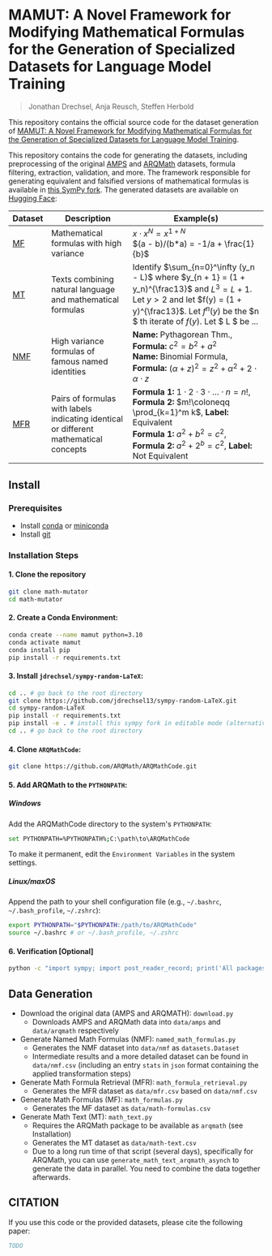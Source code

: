 # MAMUT: A Novel Framework for Modifying Mathematical Formulas for the Generation of Specialized Datasets for Language Model Training
> Jonathan Drechsel, Anja Reusch, Steffen Herbold

This repository contains the official source code for the dataset generation of [MAMUT: A Novel Framework for Modifying Mathematical Formulas for the Generation of Specialized Datasets for Language Model Training](todo).

This repository contains the code for generating the datasets, including preprocessing of the original [AMPS](https://github.com/hendrycks/math) and [ARQMath](https://github.com/ARQMath/ARQMathCode) datasets, formula filtering, extraction, validation, and more. The framework responsible for generating equivalent and falsified versions of mathematical formulas is available in [this SymPy fork](https://github.com/jdrechsel13/sympy-random-LaTeX).
The generated datasets are available on [Hugging Face](https://huggingface.co/datasets/ddrg):

| **Dataset** | **Description** | **Example(s)** |
|------------|---------------|---------------|
| [MF](https://huggingface.co/datasets/ddrg/math_formulas) | Mathematical formulas with high variance | $x\cdot x^N = x^{1 + N}$  <br> $(a - b)/(b*a) = -1/a + \frac{1}{b}$ |
| [MT](https://huggingface.co/datasets/ddrg/math_text) | Texts combining natural language and mathematical formulas | Identify $\sum_{n=0}^\infty (y_n - L)$ where $y_{n + 1} = (1 + y_n)^{\frac13}$ and $L^3 = L + 1$. Let $y > 2$ and let $f(y) = (1 + y)^{\frac13}$. Let $f^n(y)$ be the $n $ th iterate of $f(y)$. Let $ L $ be ... |
| [NMF](https://huggingface.co/datasets/ddrg/named_math_formulas) | High variance formulas of famous named identities | **Name:** Pythagorean Thm., **Formula:** $c^2=b^2+a^2$ <br> **Name:** Binomial Formula, **Formula:** $(\alpha + z)^2 = z^2 + \alpha^2 + 2\cdot \alpha \cdot z$ |
| [MFR](https://huggingface.co/datasets/ddrg/math_formula_retrieval) | Pairs of formulas with labels indicating identical or different mathematical concepts | **Formula 1:** $1\cdot 2\cdot 3 \cdot \ldots \cdot n = n!$, **Formula 2:** $m!\coloneqq \prod_{k=1}^m k$, **Label:** Equivalent <br> **Formula 1:** $a^2+b^2=c^2$, **Formula 2:** $a^2+2^b=c^2$, **Label:** Not Equivalent |

## Install

### Prerequisites
- Install [conda](https://docs.conda.io/en/latest/miniconda.html) or [miniconda](https://docs.conda.io/en/latest/miniconda.html)
- Install [git](https://git-scm.com/book/en/v2/Getting-Started-Installing-Git)

### Installation Steps

#### 1. Clone the repository
```bash
git clone math-mutator
cd math-mutator
```

#### 2. Create a Conda Environment:
```bash
conda create --name mamut python=3.10
conda activate mamut
conda install pip
pip install -r requirements.txt
```

#### 3. Install `jdrechsel/sympy-random-LaTeX`:
```bash
cd .. # go back to the root directory
git clone https://github.com/jdrechsel13/sympy-random-LaTeX.git
cd sympy-random-LaTeX
pip install -r requirements.txt
pip install -e . # install this sympy fork in editable mode (alternative: add the sympy-random-LaTeX path to the PYTHONPATH)
cd .. # go back to the root directory
```
#### 4. Clone `ARQMathCode`:
```bash
git clone https://github.com/ARQMath/ARQMathCode.git
```
#### 5. Add ARQMath to the `PYTHONPATH`:
##### Windows
Add the ARQMathCode directory to the system's `PYTHONPATH`: 
```bash
set PYTHONPATH=%PYTHONPATH%;C:\path\to\ARQMathCode
```
To make it permanent, edit the `Environment Variables` in the system settings.
##### Linux/maxOS
Append the path to your shell configuration file (e.g., `~/.bashrc`, `~/.bash_profile`, `~/.zshrc`):
```bash
export PYTHONPATH="$PYTHONPATH:/path/to/ARQMathCode"
source ~/.bashrc # or ~/.bash_profile, ~/.zshrc
```

#### 6. Verification [Optional]
```bash
python -c "import sympy; import post_reader_record; print('All packages are installed correctly')"
```

## Data Generation

- Download the original data (AMPS and ARQMATH): `download.py`
  - Downloads AMPS and ARQMath data into `data/amps` and `data/arqmath` respectively
- Generate Named Math Formulas (NMF): `named_math_formulas.py`
  - Generates the NMF dataset into `data/nmf` as `datasets.Dataset`
  - Intermediate results and a more detailed dataset can be found in `data/nmf.csv` (including an entry `stats` in `json` format containing the applied transformation steps)
- Generate Math Formula Retrieval (MFR): `math_formula_retrieval.py`
  - Generates the MFR dataset as `data/mfr.csv` based on `data/nmf.csv`
- Generate Math Formulas (MF): `math_formulas.py`
  - Generates the MF dataset as `data/math-formulas.csv`
- Generate Math Text (MT): `math_text.py`
  - Requires the ARQMath package to be available as `arqmath` (see Installation)
  - Generates the MT dataset as `data/math-text.csv`
  - Due to a long run time of that script (several days), specifically for ARQMath, you can use `generate_math_text_arqmath_asynch` to generate the data in parallel. You need to combine the data together afterwards.
  
  
## CITATION
If you use this code or the provided datasets, please cite the following paper:
```bibtex
TODO
```